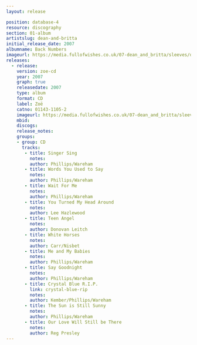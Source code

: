 ```yaml
---
layout: release

position: database-4
resource: discography
section: 01-album
artistslug: dean-and-britta
initial_release_date: 2007
albumname: Back Numbers
imageurl: https://media.fullofwishes.co.uk/07-dean_and_britta/sleeves/dab_backnumbers.jpg
releases:
  - release:
    version: zoe-cd
    year: 2007
    graph: true
    releasedate: 2007
    type: album
    format: CD
    label: Zoë
    catno: 01143-1105-2
    imageurl: https://media.fullofwishes.co.uk/07-dean_and_britta/sleeves/dab_backnumbers.jpg
    mbid:
    discogs:
    release_notes:
    groups:
    - group: CD
      tracks:
       - title: Singer Sing
         notes:
         author: Phillips/Wareham
       - title: Words You Used to Say
         notes:
         author: Phillips/Wareham
       - title: Wait For Me
         notes:
         author: Phillips/Wareham
       - title: You Turned My Head Around
         notes:
         author: Lee Hazlewood
       - title: Teen Angel
         notes:
         author: Donovan Leitch
       - title: White Horses
         notes:
         author: Carr/Nisbet
       - title: Me and My Babies
         notes:
         author: Phillips/Wareham
       - title: Say Goodnight
         notes:
         author: Phillips/Wareham
       - title: Crystal Blue R.I.P.
         link: crystal-blue-rip
         notes:
         author: Kember/Phillips/Wareham
       - title: The Sun is Still Sunny
         notes:
         author: Phillips/Wareham
       - title: Our Love Will Still be There
         notes:
         author: Reg Presley
---
```

